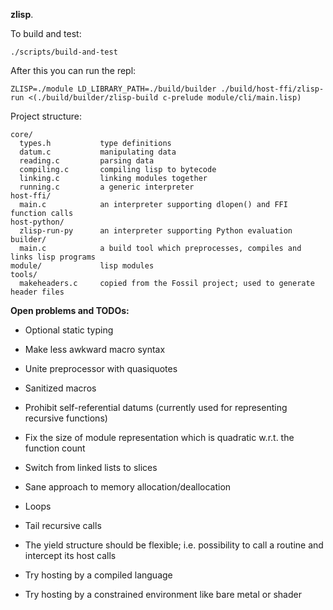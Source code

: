 **zlisp**.

To build and test:
```
./scripts/build-and-test
```

After this you can run the repl:
```
ZLISP=./module LD_LIBRARY_PATH=./build/builder ./build/host-ffi/zlisp-run <(./build/builder/zlisp-build c-prelude module/cli/main.lisp)
```

Project structure:
```
core/
  types.h           type definitions
  datum.c           manipulating data
  reading.c         parsing data
  compiling.c       compiling lisp to bytecode
  linking.c         linking modules together
  running.c         a generic interpreter
host-ffi/
  main.c            an interpreter supporting dlopen() and FFI function calls
host-python/
  zlisp-run-py      an interpreter supporting Python evaluation
builder/
  main.c            a build tool which preprocesses, compiles and links lisp programs
module/             lisp modules
tools/
  makeheaders.c     copied from the Fossil project; used to generate header files
```

**Open problems and TODOs:**
- Optional static typing

- Make less awkward macro syntax
- Unite preprocessor with quasiquotes
- Sanitized macros

- Prohibit self-referential datums (currently used for representing recursive functions)
- Fix the size of module representation which is quadratic w.r.t. the function count
- Switch from linked lists to slices
- Sane approach to memory allocation/deallocation

- Loops
- Tail recursive calls
- The yield structure should be flexible; i.e. possibility to call a routine and intercept its host calls

- Try hosting by a compiled language
- Try hosting by a constrained environment like bare metal or shader
